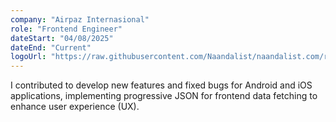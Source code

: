 ```yaml
---
company: "Airpaz Internasional"
role: "Frontend Engineer"
dateStart: "04/08/2025"
dateEnd: "Current"
logoUrl: "https://raw.githubusercontent.com/Naandalist/naandalist.com/refs/heads/main/public/logo-company/airpaz-logo.png"
---
```


I contributed to develop new features and fixed bugs for Android and iOS applications, implementing progressive JSON for frontend data fetching to enhance user experience (UX).